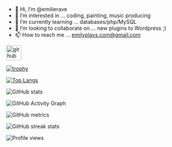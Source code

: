 - 👋 Hi, I’m @emilierave
- 👀 I’m interested in ... coding, painting, music producing
- 🌱 I’m currently learning ... databases/php/MySQL 
- 💞️ I’m looking to collaborate on ... new plugins to Wordpress ;)
- 📫 How to reach me ... emilyplays.com@gmail.com


[<img src='https://cdn.jsdelivr.net/npm/simple-icons@3.0.1/icons/github.svg' alt='github' height='40'>](https://github.com/emilierave)  

[![trophy](https://github-profile-trophy.vercel.app/?username=emilierave)](https://github.com/ryo-ma/github-profile-trophy)

[![Top Langs](https://github-readme-stats.vercel.app/api/top-langs/?username=emilierave)](https://github.com/anuraghazra/github-readme-stats)

![GitHub stats](https://github-readme-stats.vercel.app/api?username=emilierave&show_icons=true)  

![GitHub Activity Graph](https://activity-graph.herokuapp.com/graph?username=emilierave)  

![GitHub metrics](https://metrics.lecoq.io/emilierave)  

![GitHub streak stats](https://streak-stats.demolab.com/?user=emilierave)  

![Profile views](https://gpvc.arturio.dev/emilierave)  
<!---
emilierave/emilierave is a ✨ special ✨ repository because its `README.md` (this file) appears on your GitHub profile.
You can click the Preview link to take a look at your changes.
--->
